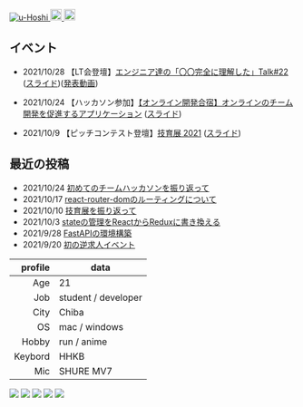 <!-- # I'm u-Hoshi👋 -->


   
<p align="left"> 
  <a href="https://github.com/u-Hoshi/">
    <img src="https://komarev.com/ghpvc/?username=u-Hoshi" alt="u-Hoshi" />
  </a>
  <a href="http://twitter.com/u_Hoshi7">
    <img height="20" src="https://img.shields.io/twitter/follow/u_Hoshi7?label=Twitter&logo=twitter&style=flat" />
  </a>
  <a href="http://qiita.com/ToaruEngineer">
    <img height="20" src="https://qiita-badge.apiapi.app/s/ToaruEngineer/posts.svg" />
  </a>
</p>

## イベント
- 2021/10/28 【LT会登壇】[エンジニア達の「〇〇完全に理解した」Talk#22](https://easy2.connpass.com/event/226964/) ([スライド](https://speakerdeck.com/u_hoshi/chu-metequ-wei-detimukai-fa-sitewakatutakoto))([発表動画](https://youtu.be/fRVy0AQZTVc?t=879))

- 2021/10/24 【ハッカソン参加】[【オンライン開発合宿】オンラインのチーム開発を促進するアプリケーション](https://talent.supporterz.jp/events/c69cd6bd-bb32-4c29-9fca-9b6e09f15ebb/?utm_source=next&utm_medium=geekcamp) ([スライド](https://speakerdeck.com/u_hoshi/rebiyuwaapuri))

- 2021/10/9 【ピッチコンテスト登壇】[技育展 2021](https://talent.supporterz.jp/geekten/2021/) ([スライド](https://speakerdeck.com/u_hoshi/2021-ji-yu-zhan-deng-tan-zi-liao))


## 最近の投稿
- 2021/10/24 [初めてのチームハッカソンを振り返って](https://portfolio-u-hoshi.vercel.app/blog/i6o8y6miy)
- 2021/10/17 [react-router-domのルーティングについて](https://qiita.com/ToaruEngineer/items/25fcaa8f38e099375886)
- 2021/10/10 [技育展を振り返って](https://portfolio-u-hoshi.vercel.app/blog/lr4ud5ejhv)
- 2021/10/3 [stateの管理をReactからReduxに書き換える](https://qiita.com/ToaruEngineer/items/80262c76fcc4367d5b41)
- 2021/9/28 [FastAPIの環境構築](https://qiita.com/ToaruEngineer/items/cd59130df88ef24a3187)
- 2021/9/20 [初の逆求人イベント](https://portfolio-u-hoshi.vercel.app/blog/qqnq6w9ta)




|profile |   data  |   
|---:|-------------|
| Age  |   21         |
|Job|student / developer|
| City  |Chiba|      
| OS | mac / windows|      
| Hobby |run / anime|   
| Keybord |HHKB|  
| Mic |SHURE MV7 |




![](https://github-profile-summary-cards.vercel.app/api/cards/profile-details?username=u-Hoshi&theme=monokai)
![](https://github-profile-summary-cards.vercel.app/api/cards/repos-per-language?username=u-Hoshi&theme=monokai)
![](https://github-profile-summary-cards.vercel.app/api/cards/most-commit-language?username=u-Hoshi&theme=monokai)
![](https://github-profile-summary-cards.vercel.app/api/cards/stats?username=u-Hoshi&theme=monokai)
![](https://github-profile-summary-cards.vercel.app/api/cards/productive-time?username=u-Hoshi&theme=monokai)



<!--
**u-Hoshi/u-Hoshi** is a ✨ _special_ ✨ repository because its `README.md` (this file) appears on your GitHub profile.

Here are some ideas to get you started:

- 🔭 I’m currently working on ...
- 🌱 I’m currently learning ...
- 👯 I’m looking to collaborate on ...
- 🤔 I’m looking for help with ...
- 💬 Ask me about ...
- 📫 How to reach me: ...
- 😄 Pronouns: ...
- ⚡ Fun fact: ...
-->

